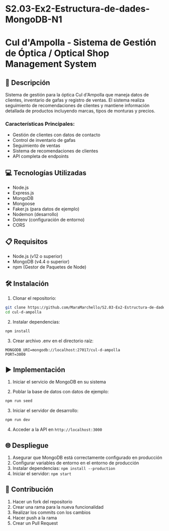 # S2.03-Ex2-Estructura-de-dades-MongoDB-N1
# Cul d'Ampolla - Sistema de Gestión de Óptica / Optical Shop Management System

## 📄 Descripción
Sistema de gestión para la óptica Cul d'Ampolla que maneja datos de clientes, inventario de gafas y registro de ventas. El sistema realiza seguimiento de recomendaciones de clientes y mantiene información detallada de productos incluyendo marcas, tipos de monturas y precios.

### Características Principales:
- Gestión de clientes con datos de contacto
- Control de inventario de gafas
- Seguimiento de ventas
- Sistema de recomendaciones de clientes
- API completa de endpoints

## 💻 Tecnologías Utilizadas
- Node.js
- Express.js
- MongoDB
- Mongoose
- Faker.js (para datos de ejemplo)
- Nodemon (desarrollo)
- Dotenv (configuración de entorno)
- CORS

## 📋 Requisitos
- Node.js (v12 o superior)
- MongoDB (v4.4 o superior)
- npm (Gestor de Paquetes de Node)

## 🛠️ Instalación
1. Clonar el repositorio:
```bash
git clone https://github.com/MaraMarchello/S2.03-Ex2-Estructura-de-dades-MongoDB-N1
cd cul-d-ampolla
```

2. Instalar dependencias:
```bash
npm install
```

3. Crear archivo .env en el directorio raíz:
```
MONGODB_URI=mongodb://localhost:27017/cul-d-ampolla
PORT=3000
```

## ▶️ Implementación
1. Iniciar el servicio de MongoDB en su sistema

2. Poblar la base de datos con datos de ejemplo:
```bash
npm run seed
```

3. Iniciar el servidor de desarrollo:
```bash
npm run dev
```

4. Acceder a la API en `http://localhost:3000`

## 🌐 Despliegue
1. Asegurar que MongoDB está correctamente configurado en producción
2. Configurar variables de entorno en el entorno de producción
3. Instalar dependencias: `npm install --production`
4. Iniciar el servidor: `npm start`

## 🤝 Contribución
1. Hacer un fork del repositorio
2. Crear una rama para la nueva funcionalidad
3. Realizar los commits con los cambios
4. Hacer push a la rama
5. Crear un Pull Request 

